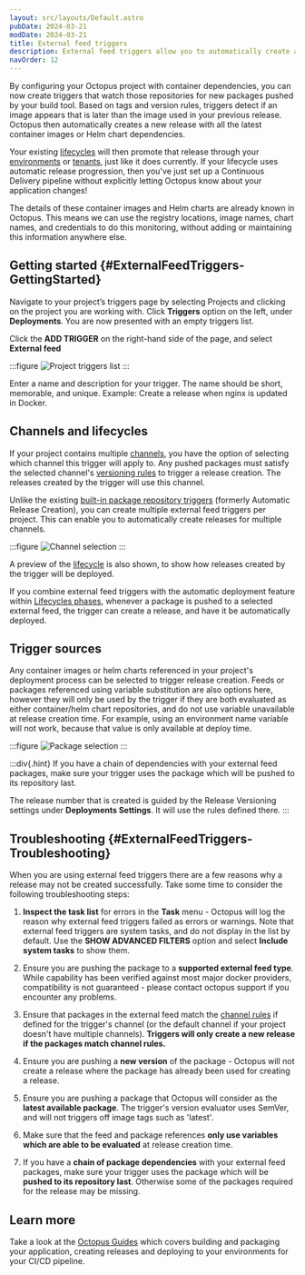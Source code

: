 ```yaml
---
layout: src/layouts/Default.astro
pubDate: 2024-03-21
modDate: 2024-03-21
title: External feed triggers
description: External feed triggers allow you to automatically create a new release as a result of new container images or helm charts being pushed to their respective repositories.
navOrder: 12
---
```


By configuring your Octopus project with container dependencies, you can now create triggers that watch those repositories for new packages pushed by your build tool. Based on tags and version rules, triggers detect if an image appears that is later than the image used in your previous release. Octopus then automatically creates a new release with all the latest container images or Helm chart dependencies. 

Your existing [lifecycles](/docs/releases/lifecycles/) will then promote that release through your [environments](/docs/infrastructure/environments) or [tenants](/docs/tenants), just like it does currently. If your lifecycle uses automatic release progression, then you've just set up a Continuous Delivery pipeline without explicitly letting Octopus know about your application changes! 

The details of these container images and Helm charts are already known in Octopus. This means we can use the registry locations, image names, chart names, and credentials to do this monitoring, without adding or maintaining this information anywhere else.

## Getting started {#ExternalFeedTriggers-GettingStarted}

Navigate to your project’s triggers page by selecting Projects and clicking on the project you are working with. Click **Triggers** option on the left, under **Deployments**.  You are now presented with an empty triggers list.  

Click the **ADD TRIGGER** on the right-hand side of the page, and select **External feed**

:::figure
![Project triggers list](/docs/projects/project-triggers/images/add-trigger-popup.png)
:::

Enter a name and description for your trigger.  The name should be short, memorable, and unique. Example: Create a release when nginx is updated in Docker.

## Channels and lifecycles

If your project contains multiple [channels](/docs/releases/channels), you have the option of selecting which channel this trigger will apply to.  Any pushed packages must satisfy the selected channel's [versioning rules](/docs/releases/channels#version-rules) to trigger a release creation. The releases created by the trigger will use this channel.

Unlike the existing [built-in package repository triggers](/docs/projects/project-triggers/built-in-package-respository-triggers) (formerly Automatic Release Creation), you can create multiple external feed triggers per project. This can enable you to automatically create releases for multiple channels.

:::figure
![Channel selection](/docs/projects/project-triggers/images/external-trigger-channel.png)
:::

A preview of the [lifecycle](/docs/releases/lifecycles) is also shown, to show how releases created by the trigger will be deployed.

If you combine external feed triggers with the automatic deployment feature within [Lifecycles phases](/docs/releases/lifecycles/#Lifecycles-LifecyclePhases), whenever a package is pushed to a selected external feed, the trigger can create a release, and have it be automatically deployed.

## Trigger sources

Any container images or helm charts referenced in your project's deployment process can be selected to trigger release creation.  Feeds or packages referenced using variable substitution are also options here, however they will only be used by the trigger if they are both evaluated as either container/helm chart repositories, and do not use variable unavailable at release creation time.  For example, using an environment name variable will not work, because that value is only available at deploy time.

:::figure
![Package selection](/docs/projects/project-triggers/images/external-feed-trigger-packages.png)
:::

:::div{.hint}
If you have a chain of dependencies with your external feed packages, make sure your trigger uses the package which will be pushed to its repository last.

The release number that is created is guided by the Release Versioning settings under **Deployments Settings**. It will use the rules defined there.
:::

## Troubleshooting {#ExternalFeedTriggers-Troubleshooting}

When you are using external feed triggers there are a few reasons why a release may not be created successfully. Take some time to consider the following troubleshooting steps:

1. **Inspect the task list** for errors in the **Task** menu - Octopus will log the reason why external feed triggers failed as errors or warnings.  Note that external feed triggers are system tasks, and do not display in the list by default.  Use the **SHOW ADVANCED FILTERS** option and select **Include system tasks** to show them.

2. Ensure you are pushing the package to a **supported external feed type**. While capability has been verified against most major docker providers, compatibility is not guaranteed - please contact octopus support if you encounter any problems. 

3. Ensure that packages in the external feed match the [channel rules](/docs/releases/channels#version-rules) if defined for the trigger's channel (or the default channel if your project doesn't have multiple channels).  **Triggers will only create a new release if the packages match channel rules.**

4. Ensure you are pushing a **new version** of the package - Octopus will not create a release where the package has already been used for creating a release.

5. Ensure you are pushing a package that Octopus will consider as the **latest available package**.  The trigger's version evaluator uses SemVer, and will not triggers off image tags such as 'latest'.

6. Make sure that the feed and package references **only use variables which are able to be evaluated** at release creation time.

7. If you have a **chain of package dependencies** with your external feed packages, make sure your trigger uses the package which will be **pushed to its repository last**.  Otherwise some of the packages required for the release may be missing.


## Learn more

Take a look at the [Octopus Guides](https://octopus.com/docs/guides) which covers building and packaging your application, creating releases and deploying to your environments for your CI/CD pipeline.
